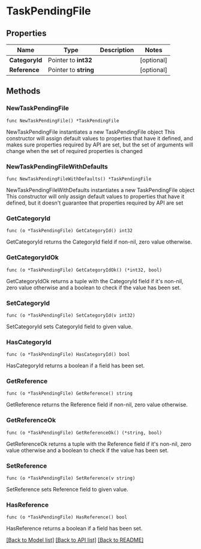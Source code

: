 # TaskPendingFile

## Properties

Name | Type | Description | Notes
------------ | ------------- | ------------- | -------------
**CategoryId** | Pointer to **int32** |  | [optional] 
**Reference** | Pointer to **string** |  | [optional] 

## Methods

### NewTaskPendingFile

`func NewTaskPendingFile() *TaskPendingFile`

NewTaskPendingFile instantiates a new TaskPendingFile object
This constructor will assign default values to properties that have it defined,
and makes sure properties required by API are set, but the set of arguments
will change when the set of required properties is changed

### NewTaskPendingFileWithDefaults

`func NewTaskPendingFileWithDefaults() *TaskPendingFile`

NewTaskPendingFileWithDefaults instantiates a new TaskPendingFile object
This constructor will only assign default values to properties that have it defined,
but it doesn't guarantee that properties required by API are set

### GetCategoryId

`func (o *TaskPendingFile) GetCategoryId() int32`

GetCategoryId returns the CategoryId field if non-nil, zero value otherwise.

### GetCategoryIdOk

`func (o *TaskPendingFile) GetCategoryIdOk() (*int32, bool)`

GetCategoryIdOk returns a tuple with the CategoryId field if it's non-nil, zero value otherwise
and a boolean to check if the value has been set.

### SetCategoryId

`func (o *TaskPendingFile) SetCategoryId(v int32)`

SetCategoryId sets CategoryId field to given value.

### HasCategoryId

`func (o *TaskPendingFile) HasCategoryId() bool`

HasCategoryId returns a boolean if a field has been set.

### GetReference

`func (o *TaskPendingFile) GetReference() string`

GetReference returns the Reference field if non-nil, zero value otherwise.

### GetReferenceOk

`func (o *TaskPendingFile) GetReferenceOk() (*string, bool)`

GetReferenceOk returns a tuple with the Reference field if it's non-nil, zero value otherwise
and a boolean to check if the value has been set.

### SetReference

`func (o *TaskPendingFile) SetReference(v string)`

SetReference sets Reference field to given value.

### HasReference

`func (o *TaskPendingFile) HasReference() bool`

HasReference returns a boolean if a field has been set.


[[Back to Model list]](../README.md#documentation-for-models) [[Back to API list]](../README.md#documentation-for-api-endpoints) [[Back to README]](../README.md)


